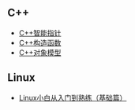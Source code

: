 ## C++
-   [C++智能指针](./C++智能指针：shared_ptr和weak_ptr.md)
-   [C++构造函数](./C++构造函数：默认构造和拷贝构造.md)
-   [C++对象模型](./C++对象模型：对象内存布局.md)

## Linux
-   [Linux小白从入门到熟练（基础篇）](./Linux小白从入门到熟练（基础篇）.md)

